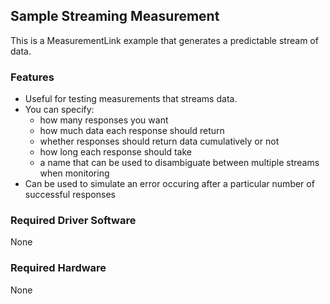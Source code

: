 ## Sample Streaming Measurement

This is a MeasurementLink example that generates a predictable stream of data.

### Features

- Useful for testing measurements that streams data.
- You can specify:
    - how many responses you want
    - how much data each response should return
    - whether responses should return data cumulatively or not
    - how long each response should take
    - a name that can be used to disambiguate between multiple streams when monitoring
- Can be used to simulate an error occuring after a particular number of successful responses

### Required Driver Software

None

### Required Hardware

None
